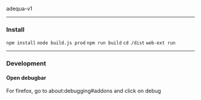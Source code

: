adequa-v1

---

### Install

`npm install`
`node build.js prod`
`npm run build`
`cd /dist`
`web-ext run`


---

### Development 

#### Open debugbar

For firefox, go to about:debugging#addons and click on debug
